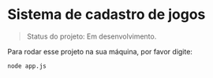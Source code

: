 # Sistema de cadastro de jogos

> Status do projeto: Em desenvolvimento.

Para rodar esse projeto na sua máquina, por favor digite:

```
node app.js
```
